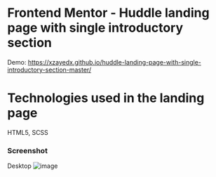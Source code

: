 # Frontend Mentor - Huddle landing page with single introductory section
Demo: https://xzayedx.github.io/huddle-landing-page-with-single-introductory-section-master/
# Technologies used in the landing page
HTML5, SCSS

### Screenshot
Desktop
![image](https://user-images.githubusercontent.com/46198029/148748304-f5f6e031-075d-4b64-b778-09695c1c9958.png)
